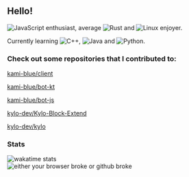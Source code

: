 ## Hello!

![JavaScript](https://img.shields.io/badge/-JavaScript-%23f1e05a) enthusiast, average ![Rust](https://img.shields.io/badge/-Rust-%23dea584) and ![Linux](https://img.shields.io/badge/-Linux-%230a0a0a) enjoyer.

Currently learning ![C++](https://img.shields.io/badge/-C++-%23f34b7d), ![Java](https://img.shields.io/badge/-Java-%23b07219) and ![Python](https://img.shields.io/badge/-Python-%233572A5).

### Check out some repositories that I contributed to:
[kami-blue/client](https://github.com/kami-blue/client/)

[kami-blue/bot-kt](https://github.com/kami-blue/bot-kt/)

[kami-blue/bot-js](https://github.com/kami-blue/bot-js)

[kylo-dev/Kylo-Block-Extend](https://github.com/kylo-dev/Kylo-Block-Extend)

[kylo-dev/kylo](https://github.com/kylo-dev/kylo)

### Stats
![wakatime stats](https://github-readme-stats.vercel.app/api/wakatime?username=sourTaste000)  
![either your browser broke or github broke](https://github-readme-stats.vercel.app/api?username=sourTaste000&theme=vue&count_private=true&include_all_commits=true)
